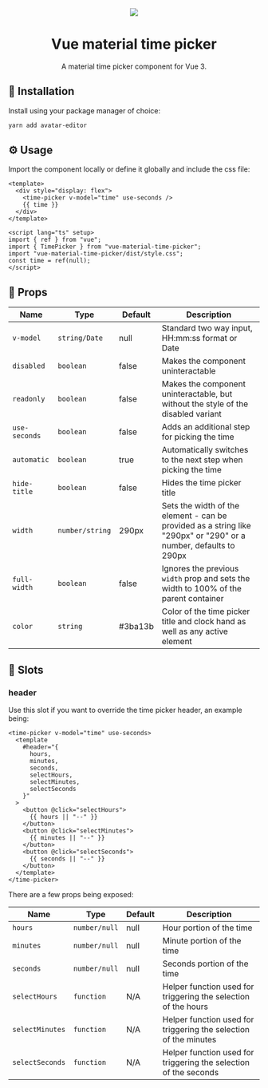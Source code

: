 <div align="center">
  <img src="https://user-images.githubusercontent.com/36193643/236636342-a4f3b025-54a1-4a27-a6d9-9afdfbdd424b.png" />
</div>

<h1 align=center>Vue material time picker</h1>
<p align=center>A material time picker component for Vue 3.</p>

## 🚀 Installation

Install using your package manager of choice:

```bash
yarn add avatar-editor
```

## ⚙️ Usage

Import the component locally or define it globally and include the css file:

```vue
<template>
  <div style="display: flex">
    <time-picker v-model="time" use-seconds />
    {{ time }}
  </div>
</template>

<script lang="ts" setup>
import { ref } from "vue";
import { TimePicker } from "vue-material-time-picker";
import "vue-material-time-picker/dist/style.css";
const time = ref(null);
</script>
```

## 📃 Props

| Name          | Type            | Default | Description                                                                                                      |
| ------------- | --------------- | ------- | ---------------------------------------------------------------------------------------------------------------- |
| `v-model`     | `string/Date`   | null    | Standard two way input, HH:mm:ss format or Date                                                                  |
| `disabled`    | `boolean`       | false   | Makes the component uninteractable                                                                               |
| `readonly`    | `boolean`       | false   | Makes the component uninteractable, but without the style of the disabled variant                                |
| `use-seconds` | `boolean`       | false   | Adds an additional step for picking the time                                                                     |
| `automatic`   | `boolean`       | true    | Automatically switches to the next step when picking the time                                                    |
| `hide-title`  | `boolean`       | false   | Hides the time picker title                                                                                      |
| `width`       | `number/string` | 290px   | Sets the width of the element - can be provided as a string like "290px" or "290" or a number, defaults to 290px |
| `full-width`  | `boolean`       | false   | Ignores the previous `width` prop and sets the width to 100% of the parent container                             |
| `color`       | `string`        | #3ba13b | Color of the time picker title and clock hand as well as any active element                                      |

## 🧩 Slots

### header

Use this slot if you want to override the time picker header, an example being:

```vue
<time-picker v-model="time" use-seconds>
  <template
    #header="{
      hours,
      minutes,
      seconds,
      selectHours,
      selectMinutes,
      selectSeconds
    }"
  >
    <button @click="selectHours">
      {{ hours || "--" }}
    </button>
    <button @click="selectMinutes">
      {{ minutes || "--" }}
    </button>
    <button @click="selectSeconds">
      {{ seconds || "--" }}
    </button>
  </template>
</time-picker>
```

There are a few props being exposed:

| Name            | Type          | Default | Description                                                      |
| --------------- | ------------- | ------- | ---------------------------------------------------------------- |
| `hours`         | `number/null` | null    | Hour portion of the time                                         |
| `minutes`       | `number/null` | null    | Minute portion of the time                                       |
| `seconds`       | `number/null` | null    | Seconds portion of the time                                      |
| `selectHours`   | `function`    | N/A     | Helper function used for triggering the selection of the hours   |
| `selectMinutes` | `function`    | N/A     | Helper function used for triggering the selection of the minutes |
| `selectSeconds` | `function`    | N/A     | Helper function used for triggering the selection of the seconds |
